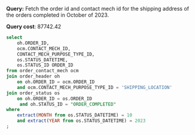 **Query:** Fetch the order id and contact mech id for the shipping address of the orders completed in October of 2023.

**Query cost**: 87742.42

```sql
select
	oh.ORDER_ID,
	ocm.CONTACT_MECH_ID,
	CONTACT_MECH_PURPOSE_TYPE_ID,
	os.STATUS_DATETIME,
	os.STATUS_ID ORDER_ID
from order_contact_mech ocm
join order_header oh
	on oh.ORDER_ID = ocm.ORDER_ID
	and ocm.CONTACT_MECH_PURPOSE_TYPE_ID = 'SHIPPING_LOCATION'
join order_status os
	on oh.ORDER_ID = os.ORDER_ID
     and oh.STATUS_ID = "ORDER_COMPLETED"
where
	extract(MONTH from os.STATUS_DATETIME) = 10
	and extract(YEAR from os.STATUS_DATETIME) = 2023
;
```
